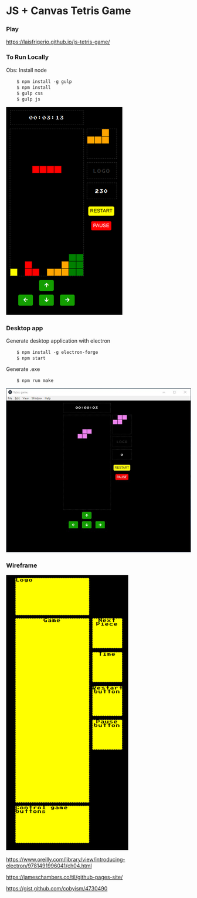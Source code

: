 # JS + Canvas Tetris Game

### Play

https://laisfrigerio.github.io/js-tetris-game/

### To Run Locally

Obs: Install node

```
    $ npm install -g gulp
    $ npm install
    $ gulp css
    $ gulp js
```

![Current style](https://github.com/laisfrigerio/js-tetris-game/blob/master/images/branch/master.png "Game screenshot")

### Desktop app

Generate desktop application with electron

```
    $ npm install -g electron-forge
    $ npm start
```

Generate .exe
```
    $ npm run make
```

![Desktop App](https://github.com/laisfrigerio/js-tetris-game/blob/electron/src/images/branch/electron.jpg "Desktop application")

### Wireframe

![Wireframe](https://github.com/laisfrigerio/js-tetris-game/blob/next_piece/public/images/wireframe.png "Wireframe")

https://www.oreilly.com/library/view/introducing-electron/9781491996041/ch04.html

https://jameschambers.co/til/github-pages-site/

https://gist.github.com/cobyism/4730490
